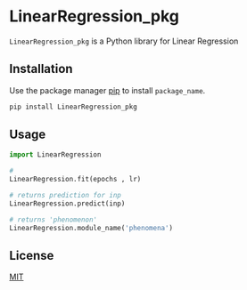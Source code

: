 # LinearRegression_pkg

`LinearRegression_pkg` is a Python library for Linear Regression

## Installation

Use the package manager [pip](https://pip.pypa.io/en/stable/) to install `package_name`.

```bash
pip install LinearRegression_pkg
```

## Usage

```python
import LinearRegression

#
LinearRegression.fit(epochs , lr)

# returns prediction for inp
LinearRegression.predict(inp)

# returns 'phenomenon'
LinearRegression.module_name('phenomena')
```

## License

[MIT](https://choosealicense.com/licenses/mit/)
